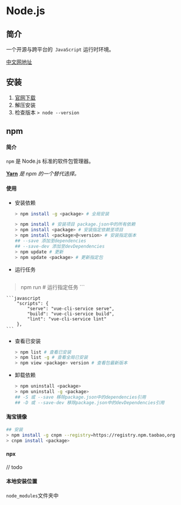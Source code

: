# Node.js

## 简介

一个开源与跨平台的` JavaScript` 运行时环境。

[中文网地址](http://nodejs.cn/)

## 安装

1. [官网下载](https://nodejs.org/zh-cn/download/)
2. 解压安装
3. 检查版本 `> node --version`

## npm

#### 简介

`npm` 是 Node.js 标准的软件包管理器。

[**Yarn**](https://yarnpkg.com/en/) *是 npm 的一个替代选择。*

#### 使用

- 安装依赖

  ```bash
  > npm install -g <package> # 全局安装
  
  > npm install # 安装项目 package.json中的所有依赖
  > npm install <package> # 安装指定依赖至项目
  > npm install <package>@<version> # 安装指定版本
  ## --save 添加至dependencies
  ## --save-dev 添加至devDependencies
  > npm update # 更新
  > npm update <package> # 更新指定包
  ```

- 运行任务

    ```bash
> npm run <task> # 运行指定任务
    ```
    
    ```javascript
        "scripts": {
            "serve": "vue-cli-service serve",
            "build": "vue-cli-service build",
            "lint": "vue-cli-service lint"
        },
    ```
    
- 查看已安装

    ```bash
    > npm list # 查看已安装
    > npm list -g # 查看全局已安装
    > npm view <package> version # 查看包最新版本
    ```

- 卸载依赖

    ```bash
    > npm uninstall <package>
    > npm uninstall -g <package>
    ## -S 或 --save 移除package.json中的dependencies引用
    ## -D 或 --save-dev 移除package.json中的devDependencies引用
    ```

#### 淘宝镜像

```bash
## 安装
> npm install -g cnpm --registry=https://registry.npm.taobao,org
> cnpm install <package>
```



#### npx

 // todo

#### 本地安装位置

`node_modules`文件夹中